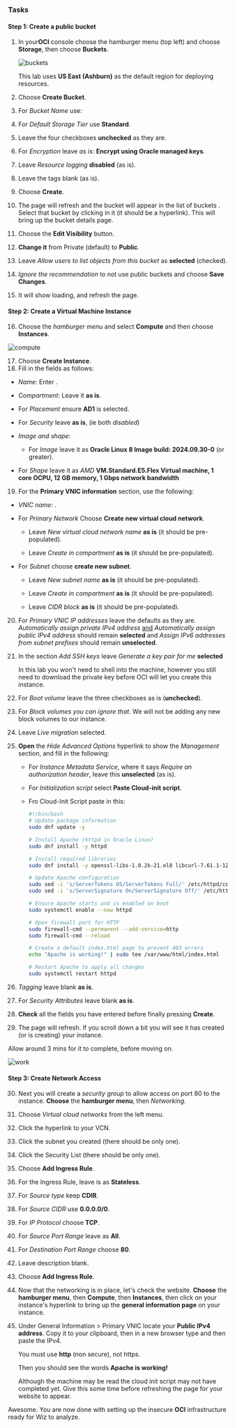 ### Tasks

#### Step 1: Create a public bucket

1. In your**OCI** console choose the hamburger menu (top left) and choose **Storage**, then choose **Buckets**.

    ![buckets](images/buckets.png)

    <aside class="note">This lab uses <b>US East (Ashburn)</b> as the default region for deploying resources.</aside>

1. Choose **Create Bucket**.

1. For *Bucket Name* use: <inject value="ODLUser" key="cloudlabs_deployment_id" value="-lab-bucket" enableCopy="true"/>

1. For *Default Storage Tier* use **Standard**.

1. Leave the four checkboxes **unchecked** as they are.

1. For *Encryption* leave *as is*: **Encrypt using Oracle managed keys**.

1. Leave *Resource logging* **disabled** (as is).

1. Leave the tags blank (as is).

1. Choose **Create**.

1. The page will refresh and the bucket will appear in the list of buckets . Select that bucket by clicking in it (it should be a hyperlink). This will bring up the bucket details page.

1. Choose the **Edit Visibility** button.

1. **Change it** from Private (default) to **Public**.

1. Leave *Allow users to list objects from this bucket* as **selected** (checked).

1. *Ignore the recommendation* to not use public buckets and choose **Save Changes**.

1. It will show loading, and refresh the page. 

#### Step 2: Create a Virtual Machine Instance

16. Choose the *hamburger menu* and select **Compute** and then choose **Instances**.

   ![compute](images/compute.png)

17. Choose **Create Instance**.
17. Fill in the fields as follows:

   - *Name*: Enter <inject key="ODLUser" value="-vm" enableCopy="true"/>.
   - *Compartment*: Leave it **as is**.
   - For *Placement* ensure **AD1** is selected.
   - For *Security* leave **as is**, (ie both *disabled*)
   - *Image and shape*: 

     - For *Image* leave it as **Oracle Linux 8 Image build: 2024.09.30-0** (or greater).
- For *Shape* leave it as *AMD* **VM.Standard.E5.Flex Virtual machine, 1 core OCPU, 12 GB memory, 1 Gbps network bandwidth**

19. For the **Primary VNIC information** section, use the following:

   - *VNIC name*: <inject key="ODLUser" value="-vnic" enableCopy="true"/>.

   - For *Primary Network* Choose **Create new virtual cloud network**.
     - Leave *New virtual cloud network name* **as is** (it should be pre-populated).

     - Leave *Create in compartment* **as is** (it should be pre-populated).

   - For *Subnet* choose **create new subnet**.
     - Leave *New subnet name* **as is** (it should be pre-populated).

     - Leave *Create in compartment* **as is** (it should be pre-populated).

     - Leave *CIDR block* **as is** (it should be pre-populated).


20. For *Primary VNIC IP addresses* leave the defaults as they are. *Automatically assign private IPv4 address* <u>and</u> *Automatically assign public IPv4 address* should remain **selected** and *Assign IPv6 addresses from subnet prefixes* should remain **unselected**.

21. In the section *Add SSH keys* leave *Generate a key pair for me* **selected**

    <aside class="note">In this lab you won't need to shell into the machine, however you still need to download the private key before OCI will let you create this instance.</aside>

22. For *Boot volume* leave the three checkboxes as is (**unchecked**).

23. For *Block volumes* *you can ignore that*. We will not be adding any new block volumes to our instance.

24. Leave *Live migration* selected.

25. **Open** the *Hide Advanced Options* hyperlink to show the *Management* section, and fill in the following:

    - For *Instance Metadata Service*, where it says *Require an authorization header*, leave this **unselected** (as is).

    - For *Initialization script* select **Paste Cloud-init script**.

    - Fro Cloud-Init Script paste in this:

      ```bash
      #!/bin/bash
      # Update package information
      sudo dnf update -y
      
      # Install Apache (httpd in Oracle Linux)
      sudo dnf install -y httpd
      
      # Install required libraries
      sudo dnf install -y openssl-libs-1.0.2k-21.el8 libcurl-7.61.1-12.el8
      
      # Update Apache configuration
      sudo sed -i 's/ServerTokens OS/ServerTokens Full/' /etc/httpd/conf/httpd.conf
      sudo sed -i 's/ServerSignature On/ServerSignature Off/' /etc/httpd/conf/httpd.conf
      
      # Ensure Apache starts and is enabled on boot
      sudo systemctl enable --now httpd
      
      # Open firewall port for HTTP
      sudo firewall-cmd --permanent --add-service=http
      sudo firewall-cmd --reload
      
      # Create a default index.html page to prevent 403 errors
      echo "Apache is working!" | sudo tee /var/www/html/index.html
      
      # Restart Apache to apply all changes
      sudo systemctl restart httpd
      
      ```

26. *Tagging* leave blank **as is**.

27. For *Security Attributes* leave blank **as is**.

28. **Check** all the fields you have entered before finally pressing **Create**.

29. The page will refresh. If you scroll down a bit you will see it has created (or is creating) your instance. 

   <aside class="time">Allow around 3 mins for it to complete, before moving on.</aside>

   ![work](images/work.png)

#### Step 3: Create Network Access

30. Next you will create a *security group* to allow access on port 80 to the instance. **Choose** the **hamburger menu**, then *Networking*.

31. Choose *Virtual cloud networks* from the left menu.

32. Click the hyperlink to your VCN.

33. Click the subnet you created (there should be only one).

34. Click the Security List (there should be only one).

35. Choose **Add Ingress Rule**.

36. For the Ingress Rule, leave is as **Stateless**.

37. For *Source type* keep **CDIR**.

38. For *Source CIDR* use **0.0.0.0/0**.

39. For *IP Protocol* choose **TCP**.

40. For *Source Port Range* leave as **All**.

41. For *Destination Port Range* choose **80**.

42. Leave description blank.

43. Choose **Add Ingress Rule**.

44. Now that the networking is in place, let's check the website. **Choose** the **hamburger menu**, then **Compute**, then **Instances**, then click on your instance's hyperlink to bring up the **general information page** on your instance.

45. Under General Information > Primary VNIC locate your **Public IPv4 address**. Copy it to your clipboard, then in a new browser type <inject value="http://" enableCopy="true" /> and then paste the IPv4.

    <aside class="important">You must use <strong>http</strong> (non secure), not https.</aside>

    Then you should see the words **Apache is working!**

    <aside class="time">Although the machine may be read the cloud init script may not have completed yet. Give this some time before refreshing the page for your website to appear.</aside>

Awesome. You are now done with setting up the insecure **OCI** infrastructure ready for Wiz to analyze.

<inject value="[Version=1.0.15]" enableCopy="false" />
